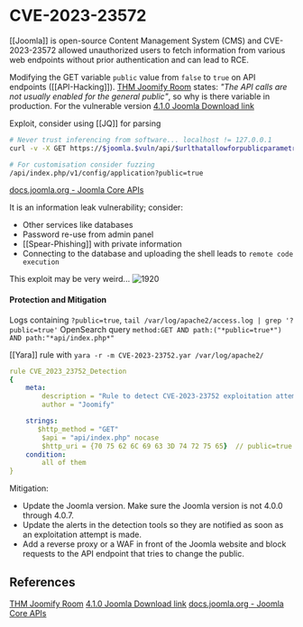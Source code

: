 # CVE-2023-23572


[[Joomla]] is open-source Content Management System (CMS) and CVE-2023-23572 allowed unauthorized users to fetch information from various web endpoints without prior authentication and can lead to RCE.

Modifying the GET variable `public` value from `false` to `true` on API endpoints ([[API-Hacking]]). [THM Joomify Room](https://tryhackme.com/r/room/joomify) states: *"The API calls are not usually enabled for the general public"*, so why is there variable in production. For the vulnerable version [4.1.0 Joomla Download link](https://downloads.joomla.org/cms/joomla4/4-1-0)

Exploit, consider using [[JQ]] for parsing
```bash
# Never trust inferencing from software... localhost != 127.0.0.1
curl -v -X GET https://$joomla.$vuln/api/$urlthatallowforpublicparametre?public=true

# For customisation consider fuzzing
/api/index.php/v1/config/application?public=true
```
[docs.joomla.org - Joomla Core APIs](https://docs.joomla.org/J4.x:Joomla_Core_APIs)

It is an information leak vulnerability; consider:
- Other services like databases
- Password re-use from admin panel
- [[Spear-Phishing]] with private information
- Connecting to the database and uploading the shell leads to `remote code execution`

This exploit may be very weird...
![1920](exploitisweird-cve-2023-23572.png)
#### Protection and Mitigation

Logs containing `?public=true`,
`tail /var/log/apache2/access.log | grep '?public=true'`
OpenSearch query
`method:GET AND path:("*public=true*") AND path:"*api/index.php*"`

[[Yara]] rule with `yara -r -m CVE-2023-23752.yar /var/log/apache2/`
```yaml
rule CVE_2023_23752_Detection
{
    meta:
        description = "Rule to detect CVE-2023-23752 exploitation attempt"
        author = "Joomify"

    strings:
       $http_method = "GET"
        $api = "api/index.php" nocase
        $http_uri = {70 75 62 6C 69 63 3D 74 72 75 65}  // public=true
    condition:
        all of them
}
```

Mitigation:
- Update the Joomla version. Make sure the Joomla version is not 4.0.0 through 4.0.7.
- Update the alerts in the detection tools so they are notified as soon as an exploitation attempt is made.
- Add a reverse proxy or a WAF in front of the Joomla website and block requests to the API endpoint that tries to change the public.

## References

[THM Joomify Room](https://tryhackme.com/r/room/joomify) 
[4.1.0 Joomla Download link](https://downloads.joomla.org/cms/joomla4/4-1-0)
[docs.joomla.org - Joomla Core APIs](https://docs.joomla.org/J4.x:Joomla_Core_APIs)